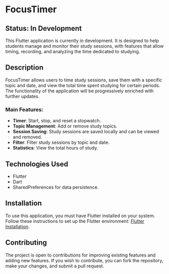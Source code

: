 # FocusTimer

## Status: In Development
This Flutter application is currently in development. It is designed to help students manage and monitor their study sessions, with features that allow timing, recording, and analyzing the time dedicated to studying.

## Description

FocusTimer allows users to time study sessions, save them with a specific topic and date, and view the total time spent studying for certain periods. The functionality of the application will be progressively enriched with further updates.

### Main Features:
- **Timer**: Start, stop, and reset a stopwatch.
- **Topic Management**: Add or remove study topics.
- **Session Saving**: Study sessions are saved locally and can be viewed and removed.
- **Filter**: Filter study sessions by topic and date.
- **Statistics**: View the total hours of study.

## Technologies Used

- Flutter
- Dart
- SharedPreferences for data persistence.

## Installation

To use this application, you must have Flutter installed on your system. Follow these instructions to set up the Flutter environment: [Flutter Installation](https://flutter.dev/docs/get-started/install).

## Contributing

The project is open to contributions for improving existing features and adding new features. If you wish to contribute, you can fork the repository, make your changes, and submit a pull request.



